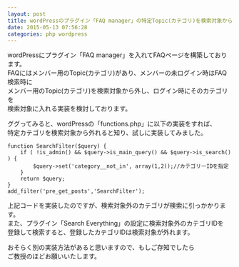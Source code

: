 ```yaml
---
layout: post
title: wordPressのプラグイン「FAQ manager」の特定Topic(カテゴリ)を検索対象から外す方法
date: 2015-05-13 07:56:28
categories: php wordpress
---
```

<!-- {% raw %} -->
<p>wordPressにプラグイン「FAQ manager」を入れてFAQページを構築しております。<br>
FAQにはメンバー用のTopic(カテゴリ)があり、メンバーの未ログイン時はFAQ検索時に<br>
メンバー用のTopic(カテゴリ)を検索対象から外し、ログイン時にそのカテゴリを<br>
検索対象に入れる実装を検討しております。</p>

<p>ググってみると、wordPressの「functions.php」に以下の実装をすれば、<br>
特定カテゴリを検索対象から外れると知り、試しに実装してみました。</p>

<pre><code>function SearchFilter($query) {
    if ( !is_admin() &amp;&amp; $query-&gt;is_main_query() &amp;&amp; $query-&gt;is_search() ) {
        $query-&gt;set('category__not_in', array(1,2));//カテゴリーIDを指定
    }
    return $query;
}
add_filter('pre_get_posts','SearchFilter');
</code></pre>

<p>上記コードを実装したのですが、検索対象外のカテゴリが検索に引っかかります。<br>
また、プラグイン「Search Everything」の設定に検索対象外のカテゴリIDを<br>
登録して検索すると、登録したカテゴリIDは検索対象が外れます。</p>

<p>おそらく別の実装方法があると思いますので、もしご存知でしたら<br>
ご教授のほどお願いいたします。</p>
<!-- {% endraw %} -->

